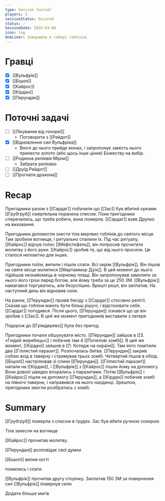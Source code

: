 ```yaml
---
type: Session Journal
players: 5
sessionStatus: Occured
status: ✅
SessionDate: 2025-03-08
icon: log
OneLiner: Завершили в таборі гоблінів
---
```


# Гравці
- [x] [[Вульфрік]]
- [x] [[Бішоп]]
- [x] [[Кайрос]]
- [x] [[Кірдан]]
- [x] [[Перундан]]

# Поточні задачі
* [ ] [[Лікування від гонореї]]
	* Поговорити з [[Рейдот]]
* [x] [[Відновлення сил Вульфріка]]
	* Вночі до нього прийде монах, і запропонує замість нього принести золото (або щось інше цінне) Божеству на вибір.
* [ ] [[Родинна реліквія Мірни]]
	* Забрати реліквію
* [ ] [[Друїд Рейдот]]
* [ ] [[Прогнати дракона]]

# Recap
Пригодники разом з [[Сардаг]] побачили що [[Зас]] був вбитий орками. [[Грубгруб]] смертельна поранена списом. Поки пригодники сперечались, що треба робити, вона померла. [[Сардаг]] взяв Друпко на виховання.

Пригодники допомогли знести тіла мертвих гоблінів до святого місця. Там зробили вогнище, і ритуально спалили їх. Під час ритуалу, [[Кайрос]] відчув голос [[Мефістофель]], він попросив прочитати молитву з його руки. [[Кайрос]] зробив те, що від нього просили. Це сталося непомітно для інших.

Пригодники поїли, випили і пішли спати. Всі окрім [[Вульфрік]]. Він пішов на святе місце молитися [[Мартаммор Дуїн]]. В цей момент до нього підійшов незнайомець в чорному плащі. Він запропонував замолити за нього його гріхи перед богом, але йому треба за це 250 ЗМ. [[Вульфрік]] намагався торгуватись, але безуспішно. Врешті решт, він заплатив. На наступний день він відновив сили.

На ранок, [[Перундан]] провів бесіду з [[Сардаг]] стосовно релігії. Сказав що гобліни мають бути більш рішучі, і відстоювати себе. [[Сардаг]] погодився. Після цього, [[Перундан]] зізнався що це він зробив з [[Зас]]. В цей же момент пригодників виставили з лагеря.

Подорож до [[Грімдерево]] була без пригод. 

Пригодники почали обшукувати місто. [[Перундан]] зайшов в [[3. «Гнідий жеребець»]]  і побачив там 4 [[Попелові зомбі]]. В цей же момент, [[Кірдан]] зайшов в [[1. Котедж на окраїні]]. Там його помітили два [[Гіллястий паразит]]. Розпочалась битва. [[Перундан]] закрив собою вхід в таверну і стримував трьох зомбі. Четвертий пішов в обхід. [[Бішоп]] настрілював зі спини [[Перундан]]. [[Гіллястий паразит]] напали на [[Кірдан]], і [[Вульфрік]] з [[Кайрос]] пішли йому на допомогу. Вони доволі швидко впорались з паразитами. Потім [[Вульфрік]] і [[Кайрос]] пішли на допомогу [[Перундан]], а [[Кірдан]] побачив зомбі на півночі таверни, і направився на нього наодинці. Зрештою, пригодники змогли розібратись з зомбі.
# Summary

[[Грубгруб]] померла з списом в грудях.
Зас був вбити ручною сокирою

Тіла занесли на вогнище

[[Кайрос]] прочитав молитву.

[[Перундан]] розповідає свої думки

[[Бішоп]] випив когті

помились і спати

[[Вульфрік]] прочитав другу сторінку.
Заплатив 150 ЗМ за повернення сил
[[Вульфрік]] повернув сили

Додати більше магів